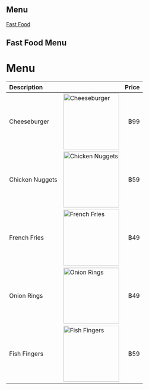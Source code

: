 ## Menu

[Fast Food](#fast-food-menu)

## Fast Food Menu

# Menu
| Description     |                                                                                               | Price |
|:----------------|-----------------------------------------------------------------------------------------------|------:|
| Cheeseburger    | <img src="images/fastfood/cheeseburger.jpg" alt="Cheeseburger" width="150" height="150">      |   ฿99 |
| Chicken Nuggets | <img src="images/fastfood/chickennuggets.jpg" alt="Chicken Nuggets" width="150" height="150"> |   ฿59 |
| French Fries    | <img src="images/fastfood/frenchfries.jpg" alt="French Fries" width="150" height="150">       |   ฿49 |
| Onion Rings     | <img src="images/fastfood/onionrings.jpg" alt="Onion Rings " width="150" height="150">        |   ฿49 |
| Fish Fingers    | <img src="images/fastfood/fishfingers.jpg" alt="Fish Fingers" width="150" height="150">       |   ฿59 |
